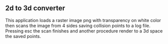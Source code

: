2d to 3d converter
---

This application loads a raster image png with transparency on white color then scans the image from 4 sides saving collision points to a log file.
Pressing esc the scan finishes and another procedure render to a 3d space the saved points.

